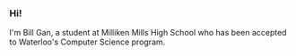 ### Hi!

I'm Bill Gan, a student at Milliken Mills High School who has been accepted to Waterloo's Computer Science program.
